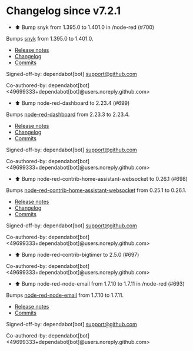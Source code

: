 # Changelog since v7.2.1
- ⬆️ Bump snyk from 1.395.0 to 1.401.0 in /node-red (#700)

Bumps [snyk](https://github.com/snyk/snyk) from 1.395.0 to 1.401.0.
- [Release notes](https://github.com/snyk/snyk/releases)
- [Changelog](https://github.com/snyk/snyk/blob/master/.releaserc)
- [Commits](https://github.com/snyk/snyk/compare/v1.395.0...v1.401.0)

Signed-off-by: dependabot[bot] <support@github.com>

Co-authored-by: dependabot[bot] <49699333+dependabot[bot]@users.noreply.github.com> 
- ⬆️ Bump node-red-dashboard to 2.23.4 (#699)

Bumps [node-red-dashboard](https://github.com/node-red/node-red-dashboard) from 2.23.3 to 2.23.4.
- [Release notes](https://github.com/node-red/node-red-dashboard/releases)
- [Changelog](https://github.com/node-red/node-red-dashboard/blob/master/CHANGELOG.md)
- [Commits](https://github.com/node-red/node-red-dashboard/compare/2.23.3...2.23.4)

Signed-off-by: dependabot[bot] <support@github.com>

Co-authored-by: dependabot[bot] <49699333+dependabot[bot]@users.noreply.github.com> 
- ⬆️ Bump node-red-contrib-home-assistant-websocket to 0.26.1 (#698)

Bumps [node-red-contrib-home-assistant-websocket](https://github.com/zachowj/node-red-contrib-home-assistant-websocket) from 0.25.1 to 0.26.1.
- [Release notes](https://github.com/zachowj/node-red-contrib-home-assistant-websocket/releases)
- [Changelog](https://github.com/zachowj/node-red-contrib-home-assistant-websocket/blob/dev/CHANGELOG.md)
- [Commits](https://github.com/zachowj/node-red-contrib-home-assistant-websocket/compare/v0.25.1...v0.26.1)

Signed-off-by: dependabot[bot] <support@github.com>

Co-authored-by: dependabot[bot] <49699333+dependabot[bot]@users.noreply.github.com> 
- ⬆️ Bump node-red-contrib-bigtimer to 2.5.0 (#697)

Co-authored-by: dependabot[bot] <49699333+dependabot[bot]@users.noreply.github.com> 
- ⬆️ Bump node-red-node-email from 1.7.10 to 1.7.11 in /node-red (#693)

Bumps [node-red-node-email](https://github.com/node-red/node-red-nodes) from 1.7.10 to 1.7.11.
- [Release notes](https://github.com/node-red/node-red-nodes/releases)
- [Commits](https://github.com/node-red/node-red-nodes/commits)

Signed-off-by: dependabot[bot] <support@github.com>

Co-authored-by: dependabot[bot] <49699333+dependabot[bot]@users.noreply.github.com> 
